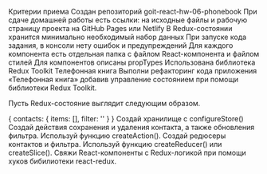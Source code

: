 Критерии приема
Создан репозиторий goit-react-hw-06-phonebook
При сдаче домашней работы есть ссылки: на исходные файлы и рабочую страницу проекта на GitHub Pages или Netlify
В Redux-состоянии хранится минимально необходимый набор данных
При запуске кода задания, в консоли нету ошибок и предупреждений
Для каждого компонента есть отдельная папка с файлом React-компонента и файлом стилей
Для компонентов описаны propTypes
Использована библиотека Redux Toolkit
Телефонная книга
Выполни рефакторинг кода приложения «Телефонная книга» добавив управление состоянием при помощи библиотеки Redux Toolkit.

Пусть Redux-состояние выглядит следующим образом.

{
  contacts: {
    items: [],
    filter: ''
  }
}
Создай хранилище с configureStore()
Создай действия сохранения и удаления контакта, а также обновления фильтра. Используй функцию createAction().
Создай редюсеры контактов и фильтра. Используй функцию createReducer() или createSlice().
Свяжи React-компоненты с Redux-логикой при помощи хуков бибилиотеки react-redux.